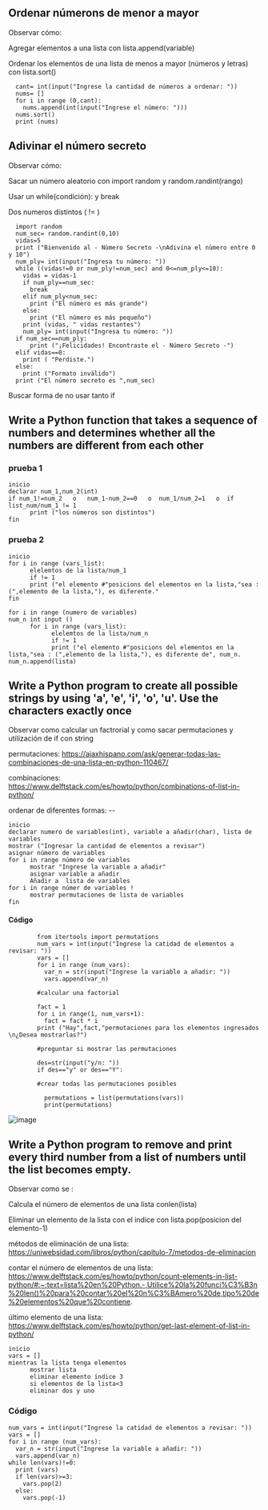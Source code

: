 ## Ordenar númerons de menor a mayor

Observar cómo: 

Agregar elementos a una lista con lista.append(variable)

Ordenar los elementos de una lista de menos a mayor (números y letras) con lista.sort()

      cant= int(input("Ingrese la cantidad de números a ordenar: "))
      nums= []
      for i in range (0,cant):
        nums.append(int(input("Ingrese el número: ")))
      nums.sort()
      print (nums)

## Adivinar el número secreto

Observar cómo: 

Sacar un número aleatorio con import random y  random.randint(rango)

Usar un while(condición): y break  

Dos numeros distintos ( != )

      import random
      num_sec= random.randint(0,10)
      vidas=5
      print ("Bienvenido al - Nùmero Secreto -\nAdivina el nùmero entre 0 y 10")
      num_ply= int(input("Ingresa tu número: "))
      while ((vidas!=0 or num_ply!=num_sec) and 0<=num_ply<=10):
        vidas = vidas-1
        if num_ply==num_sec:
          break
        elif num_ply<num_sec:
          print ("El número es más grande")
        else:
          print ("El número es más pequeño")
        print (vidas, " vidas restantes")
        num_ply= int(input("Ingresa tu número: "))  
      if num_sec==num_ply:
          print ("¡Felicidades! Encontraste el - Número Secreto -")
      elif vidas==0:
        print ( "Perdiste.")
      else:
        print ("Formato inválido")
      print ("El número secreto es ",num_sec)

Buscar forma de no usar tanto if

## Write a Python function that takes a sequence of numbers and determines whether all the numbers are different from each other

### prueba 1

    inicio
    declarar num_1,num_2(int)
    if num_1!=num_2   o   num_1-num_2==0   o  num_1/num_2=1   o  if list_num/num_1 != 1 
          print ("los números son distintos")
    fin
    
### prueba 2

    inicio
    for i in range (vars_list):
          elelemtos de la lista/num_1
          if != 1 
          print ("el elemento #"posicions del elementos en la lista,"sea : (",elemento de la lista,"), es diferente."
    fin

    for i in range (numero de variables)
    num_n int input ()
          for i in range (vars_list):
                elelemtos de la lista/num_n
                if != 1 
                print ("el elemento #"posicions del elementos en la lista,"sea : (",elemento de la lista,"), es diferente de", num_n.
    num_n.append(lista)


## Write a Python program to create all possible strings by using 'a', 'e', 'i', 'o', 'u'. Use the characters exactly once

 Observar como calcular un factrorial y como sacar permutaciones y utilización de if con string

 permutaciones:  https://ajaxhispano.com/ask/generar-todas-las-combinaciones-de-una-lista-en-python-110467/
 
 combinaciones: https://www.delftstack.com/es/howto/python/combinations-of-list-in-python/
 
 ordenar de diferentes formas: --

    inicio
    declarar numero de variables(int), variable a añadir(char), lista de variables
    mostrar ("Ingresar la cantidad de elementos a revisar")
    asignar número de variables
    for i in range número de variables 
          mostrar "Ingrese la variable a añadir"
          asignar variable a añadir
          Añadir a  lista de variables
    for i in range númer de variables !
          mostrar permutaciones de lista de variables
    fin

#### Código

            from itertools import permutations
            num_vars = int(input("Ingrese la catidad de elementos a revisar: "))
            vars = []
            for i in range (num_vars):
              var_n = str(input("Ingrese la variable a añadir: "))
              vars.append(var_n)
              
            #calcular una factorial
            
            fact = 1
            for i in range(1, num_vars+1):
              fact = fact * i
            print ("Hay",fact,"permutaciones para los elementos ingresados \n¿Desea mostrarlas?")
            
            #preguntar si mostrar las permutaciones
            
            des=str(input("y/n: "))
            if des=="y" or des=="Y":
            
            #crear todas las permutaciones posibles
            
              permutations = list(permutations(vars))
              print(permutations)      

![image](https://user-images.githubusercontent.com/111446231/187728744-3bf4b107-f2fc-42e5-b845-a56df8cdaef7.png)


## Write a Python program to remove and print every third number from a list of numbers until the list becomes empty.

Observar como se :

Calcula el número de elementos de una lista conlen(lista)

Eliminar un elemento de la lista con el indice con lista.pop(posicion del elemento-1)

métodos de eliminación de una lista: https://uniwebsidad.com/libros/python/capitulo-7/metodos-de-eliminacion

contar el número de elementos de una lista: https://www.delftstack.com/es/howto/python/count-elements-in-list-python/#:~:text=lista%20en%20Python.-,Utilice%20la%20funci%C3%B3n%20len()%20para%20contar%20el%20n%C3%BAmero%20de,tipo%20de%20elementos%20que%20contiene.

último elemento de una lista: https://www.delftstack.com/es/howto/python/get-last-element-of-list-in-python/

    inicio
    vars = []
    mientras la lista tenga elementos 
          mostrar lista
          eliminar elemento indice 3
          si elementos de la lista<3
          eliminar dos y uno 


### Código

    num_vars = int(input("Ingrese la catidad de elementos a revisar: "))
    vars = []
    for i in range (num_vars):
      var_n = str(input("Ingrese la variable a añadir: "))
      vars.append(var_n)
    while len(vars)!=0:
      print (vars)
      if len(vars)>=3:
        vars.pop(2)
      else:
        vars.pop(-1)

